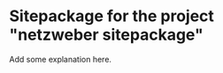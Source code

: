 Sitepackage for the project "netzweber sitepackage"
==============================================================

Add some explanation here.
